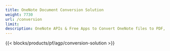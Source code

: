 ```yaml
---
title: OneNote Document Conversion Solution 
weight: 7730
url: /conversion
limit: 
description: OneNote APIs & Free Apps to Convert OneNote files to PDF, Images & HTML
---
```


{{< blocks/products/pf/agp/conversion-solution >}} 